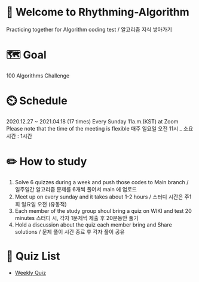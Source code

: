 # 👋 Welcome to Rhythming-Algorithm
Practicing together for Algorithm coding test / 알고리즘 지식 쌓아가기

# 🗺️ Goal
100 Algorithms Challenge

# ⏲️ Schedule 
2020.12.27 ~ 2021.04.18 (17 times)
Every Sunday 11a.m.(KST) at Zoom
Please note that the time of the meeting is flexible
매주 일요일 오전 11시 _ 소요시간 : 1시간

# ✏️ How to study

1. Solve 6 quizzes during a week and push those codes to Main branch / 일주일간 알고리즘 문제를 6개씩 풀어서 main 에 업로드
1. Meet up on every sunday and it takes about 1-2 hours / 스터디 시간은 주1회 일요일 오전 (유동적)
1. Each member of the study group shoul bring a quiz on WIKI and test 20 minutes 스터디 시, 각자 1문제씩 제출 후 20분동안 풀기
1. Hold a discussion about the quiz each member bring and Share solutions / 문제 풀이 시간 종료 후 각자 풀이 공유

# 📜 Quiz List
- [Weekly Quiz](https://github.com/beyondAwesomeDev/Rhythming-Algorithm/wiki/Weekly-Quiz)
